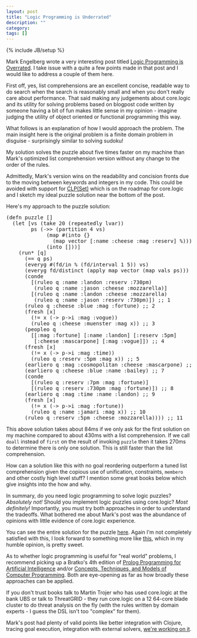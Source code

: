 ```yaml
---
layout: post
title: "Logic Programming is Underrated"
description: ""
category: 
tags: []
---
```

{% include JB/setup %}

Mark Engelberg wrote a very interesting post titled
[Logic Programming is Overrated](http://programming-puzzler.blogspot.com/2013/03/logic-programming-is-overrated.html). I
take issue with a quite a few points made in that post and I would
like to address a couple of them here.

First off, yes, list comprehensions are an excellent concise, readable
way to do search when the search is reasonably small and when you
don't really care about performance. That said making any judgements
about core.logic and its utility for solving problems based on
blogpost code written by someone having a bit of fun makes little
sense in my opinion - imagine judging the utility of object oriented
or functional programming this way.

What follows is an explanation of how I would approach the
problem. The main insight here is the original problem is a finite
domain problem in disguise - surprisingly similar to solving sudoku!

My solution solves the puzzle about five times faster on my machine
than Mark's optimized list comprehension version without any change
to the order of the rules.

Admittedly, Mark's version wins on the readability and concision
fronts due to the moving between keywords and integers in my
code. This could be avoided with support for [CLP(Set)](http://cmpe.emu.edu.tr/bayram/courses/532/ForPresentation/p861-dovier.pdf) which is on the
roadmap for core.logic and I sketch my ideal puzzle solution near the
bottom of the post.

Here's my approach to the puzzle solution:

<pre>
(defn puzzle []
  (let [vs (take 20 (repeatedly lvar))
        ps (->> (partition 4 vs)
             (map #(into {}
               (map vector [:name :cheese :mag :reserv] %)))
             (into []))]
    (run* [q]
      (== q ps)
      (everyg #(fd/in % (fd/interval 1 5)) vs)
      (everyg fd/distinct (apply map vector (map vals ps)))
      (conde
        [(ruleo q :name :landon :reserv :730pm)
         (ruleo q :name :jason :cheese :mozzarella)]
        [(ruleo q :name :landon :cheese :mozzarella)
         (ruleo q :name :jason :reserv :730pm)]) ;; 1
      (ruleo q :cheese :blue :mag :fortune) ;; 2
      (fresh [x]
        (!= x (-> p->i :mag :vogue))
        (ruleo q :cheese :muenster :mag x)) ;; 3
      (peopleo q
        [[:mag :fortune] [:name :landon] [:reserv :5pm]
         [:cheese :mascarpone] [:mag :vogue]]) ;; 4
      (fresh [x]
        (!= x (-> p->i :mag :time))
        (ruleo q :reserv :5pm :mag x)) ;; 5
      (earliero q :mag :cosmopolitan :cheese :mascarpone) ;; 6
      (earliero q :cheese :blue :name :bailey) ;; 7
      (conde
        [(ruleo q :reserv :7pm :mag :fortune)]
        [(ruleo q :reserv :730pm :mag :fortune)]) ;; 8
      (earliero q :mag :time :name :landon) ;; 9
      (fresh [x]
        (!= x (-> p->i :mag :fortune))
        (ruleo q :name :jamari :mag x)) ;; 10
      (ruleo q :reserv :5pm :cheese :mozzarella)))) ;; 11
</pre>

This above solution takes about 84ms if we only ask for the first
solution on my machine compared to about 430ms with a list
comprehension. If we call `doall` instead of `first` on the result of
invoking `puzzle` then it takes 270ms to determine there is only one
solution. This is still faster than the list comprehension.

How can a solution like this with no goal reordering outperform a
tuned list comprehension given the copious use of
unification, constraints, `membero` and other costly high level stuff?
I mention some great books below which give insights into the how
and why.

In summary, do you need logic programming to solve logic puzzles?
*Absolutely not!* Should you implement logic puzzles using core.logic?
*Most definitely!* Importantly, you must try both approaches in order
to understand the tradeoffs. What bothered me about Mark's post was
the abundance of opinions with little evidence of core.logic
experience.

You can see the entire solution for the puzzle
[here](http://gist.github.com/swannodette/5127144). Again I'm not
completely satisfied with this, I look forward to something more like
[this](http://gist.github.com/swannodette/5127150),
which in my humble opinion, is pretty sweet.

As to whether logic programming is useful for "real world" problems, I
recommend picking up a Bratko's 4th edition of
[Prolog Programming for Artificial Intelligence](http://www.amazon.com/Programming-Artificial-Intelligence-International-Computer/dp/0321417461)
and/or
[Concepts, Techniques, and Models of Computer Programming](http://www.amazon.com/Concepts-Techniques-Models-Computer-Programming/dp/0262220695). Both
are eye-opening as far as how broadly these approaches can be applied.

If you don't trust books talk to Martin Trojer who has used core.logic
at the bank UBS or talk to ThreatGRID - they run core.logic on a 12
64-core blade cluster to do threat analysis on the fly (with the rules
written by domain experts - I guess the DSL isn't too "complex" for them).

Mark's post had plenty of valid points like better integration with
Clojure, tracing goal execution, integration with external solvers,
[we're working on it](http://github.com/clojure/core.logic/wiki/Development).
    
